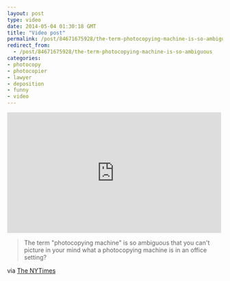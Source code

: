 ```yaml
---
layout: post
type: video
date: 2014-05-04 01:30:18 GMT
title: "Video post"
permalink: /post/84671675928/the-term-photocopying-machine-is-so-ambiguous
redirect_from: 
  - /post/84671675928/the-term-photocopying-machine-is-so-ambiguous
categories:
- photocopy
- photocopier
- lawyer
- deposition
- funny
- video
---
```

<iframe width="500" height="281"  id="youtube_iframe" src="https://www.youtube.com/embed/PZbqAMEwtOE?feature=oembed&amp;enablejsapi=1&amp;wmode=opaque" frameborder="0" allow="accelerometer; autoplay; clipboard-write; encrypted-media; gyroscope; picture-in-picture" allowfullscreen title="Verbatim: What Is a Photocopier? | Op-Docs"></iframe>

<blockquote>The term "photocopying machine" is so ambiguous that you can't picture in your mind what a photocopying machine is in an office setting?</blockquote>
<p>via <a href="http://www.nytimes.com/2014/04/28/opinion/verbatim-what-is-a-photocopier.html?gwh=46EC2E76EB640516DC72DD0B10620A30">The NYTimes</a></p>